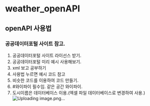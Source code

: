 # weather_openAPI
## openAPI 사용법
### 공공데이터포털 사이트 참고.
1. 공공데이터포털 사이트 라이선스 받기.
2. 공공데이터포털 미리 예시 사용해보기.
3. xml 보고 공부하기 
4. 사용법 누르면 예시 코드 참고
5. 비슷한 코드를 이용하여 코드 만들기.
6. #와이파이 필수임. 같은 공간 와이파이.
7. 도시이름은 데이터베이스 이용.(엑셀 파일 데이터베이스로 변경하여 사용.)
![Uploading image.png…]()
